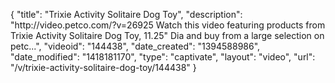 {
    "title": "Trixie Activity Solitaire Dog Toy",
    "description": "http:\/\/video.petco.com\/?v=26925 Watch this video featuring products from Trixie Activity Solitaire Dog Toy, 11.25\" Dia and buy from a large selection on petc...",
    "videoid": "144438",
    "date_created": "1394588986",
    "date_modified": "1418181170",
    "type": "captivate",
    "layout": "video",
    "url": "\/v\/trixie-activity-solitaire-dog-toy\/144438"
}